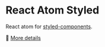 # React Atom Styled

React atom for [styled-components](https://github.com/styled-components/styled-components).

📖 [More details](https://github.com/react-earth/react-atom)
